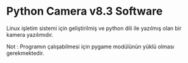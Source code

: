 # Python Camera v8.3 Software

Linux işletim sistemi için geliştirilmiş ve python dili ile yazılmış olan bir kamera yazılımıdır.

Not : Programın çalışabilmesi için pygame modülünün yüklü olması gerekmektedir. 
